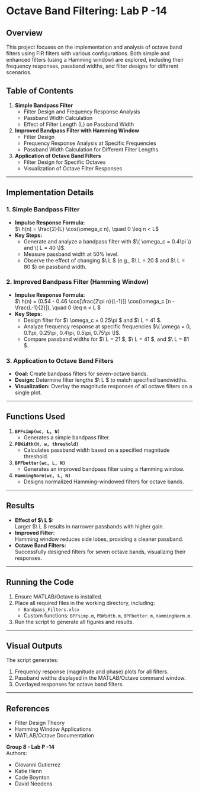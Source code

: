 # Octave Band Filtering: Lab P -14

## Overview
This project focuses on the implementation and analysis of octave band filters using FIR filters with various configurations. Both simple and enhanced filters (using a Hamming window) are explored, including their frequency responses, passband widths, and filter designs for different scenarios.

## Table of Contents
1. **Simple Bandpass Filter**  
   - Filter Design and Frequency Response Analysis  
   - Passband Width Calculation  
   - Effect of Filter Length (L) on Passband Width  
2. **Improved Bandpass Filter with Hamming Window**  
   - Filter Design  
   - Frequency Response Analysis at Specific Frequencies  
   - Passband Width Calculation for Different Filter Lengths  
3. **Application of Octave Band Filters**  
   - Filter Design for Specific Octaves  
   - Visualization of Octave Filter Responses  

---

## Implementation Details

### 1. Simple Bandpass Filter
- **Impulse Response Formula:**  
  $\ h(n) = \frac{2}{L} \cos(\omega_c n), \quad 0 \leq n < L\$  
- **Key Steps:**  
  - Generate and analyze a bandpass filter with $\( \omega_c = 0.4\pi \) and \( L = 40 \)$.  
  - Measure passband width at 50% level.  
  - Observe the effect of changing $\ L \$ (e.g., $\ L = 20 \$ and $\ L = 80 \$) on passband width.  

### 2. Improved Bandpass Filter (Hamming Window)
- **Impulse Response Formula:**  
  $\ h(n) = (0.54 - 0.46 \cos[\frac{2\pi n}{L-1}]) \cos(\omega_c [n - \frac{L-1}{2}]), \quad 0 \leq n < L \$  
- **Key Steps:**  
  - Design filter for $\ \omega_c = 0.25\pi \$ and $\ L = 41 $.  
  - Analyze frequency response at specific frequencies $\( \omega = 0, 0.1\pi, 0.25\pi, 0.4\pi, 0.5\pi, 0.75\pi \)$.  
  - Compare passband widths for $\ L = 21 \$, $\ L = 41 \$, and $\ L = 81 \$.  

### 3. Application to Octave Band Filters
- **Goal:** Create bandpass filters for seven-octave bands.  
- **Design:** Determine filter lengths $\ L \$ to match specified bandwidths.  
- **Visualization:** Overlay the magnitude responses of all octave filters on a single plot.

---

## Functions Used
1. **`BPFsimp(wc, L, N)`**  
   - Generates a simple bandpass filter.  
2. **`PBWidth(H, w, threshold)`**  
   - Calculates passband width based on a specified magnitude threshold.  
3. **`BPFbetter(wc, L, N)`**  
   - Generates an improved bandpass filter using a Hamming window.  
4. **`HammingNorm(wc, L, N)`**  
   - Designs normalized Hamming-windowed filters for octave bands.

---

## Results
- **Effect of $\ L \$:**  
  Larger $\ L \$ results in narrower passbands with higher gain.  
- **Improved Filter:**  
  Hamming window reduces side lobes, providing a cleaner passband.  
- **Octave Band Filters:**  
  Successfully designed filters for seven octave bands, visualizing their responses.

---

## Running the Code
1. Ensure MATLAB/Octave is installed.  
2. Place all required files in the working directory, including:
   - `Bandpass_Filters.xlsx`
   - Custom functions: `BPFsimp.m`, `PBWidth.m`, `BPFbetter.m`, `HammingNorm.m`.  
3. Run the script to generate all figures and results.  

---

## Visual Outputs
The script generates:
1. Frequency response (magnitude and phase) plots for all filters.  
2. Passband widths displayed in the MATLAB/Octave command window.  
3. Overlayed responses for octave band filters.

---

## References
- Filter Design Theory  
- Hamming Window Applications  
- MATLAB/Octave Documentation

**Group 8 - Lab P -14**  
Authors:
- Giovanni Gutierrez
- Katie Henn
- Cade Boynton
- David Needens
